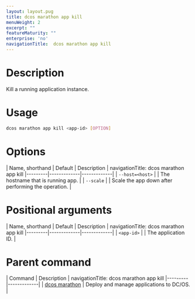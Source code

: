 ```yaml
---
layout: layout.pug
title: dcos marathon app kill
menuWeight: 2
excerpt: ""
featureMaturity: ""
enterprise: 'no'
navigationTitle:  dcos marathon app kill
---
```


<!-- This source repo for this topic is https://github.com/dcos/dcos-docs -->


# Description
Kill a running application instance.

# Usage

```bash
dcos marathon app kill <app-id> [OPTION]
```

# Options

| Name, shorthand | Default | Description |
navigationTitle:  dcos marathon app kill
|---------|-------------|-------------|
| `--host=<host>`   |             | The hostname that is running app. |
| `--scale`   |             | Scale the app down after performing the operation.  |

# Positional arguments

| Name, shorthand | Default | Description |
navigationTitle:  dcos marathon app kill
|---------|-------------|-------------|
| `<app-id>`   |             |  The application ID. |

# Parent command

| Command | Description |
navigationTitle:  dcos marathon app kill
|---------|-------------|
| [dcos marathon](/docs/1.10/cli/command-reference/dcos-marathon/) | Deploy and manage applications to DC/OS. |

<!-- # Examples -->
